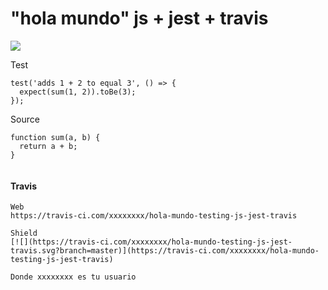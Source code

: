 # "hola mundo" js + jest + travis

[![](https://travis-ci.com/MGM-80/hola-mundo-testing-js-jest-travis.svg?branch=master)](https://travis-ci.com/MGM-80/hola-mundo-testing-js-jest-travis)

Test
```
test('adds 1 + 2 to equal 3', () => {
  expect(sum(1, 2)).toBe(3);
});
```

Source
```
function sum(a, b) {
  return a + b;
}
 
```

#### Travis
```
Web
https://travis-ci.com/xxxxxxxx/hola-mundo-testing-js-jest-travis

Shield
[![](https://travis-ci.com/xxxxxxxx/hola-mundo-testing-js-jest-travis.svg?branch=master)](https://travis-ci.com/xxxxxxxx/hola-mundo-testing-js-jest-travis)

Donde xxxxxxxx es tu usuario

```
